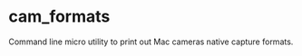 cam_formats
===========

Command line micro utility to print out Mac cameras native capture formats.
